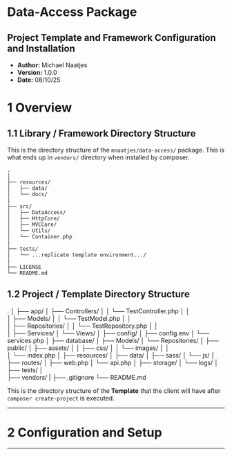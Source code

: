 

# Data-Access Package

## Project Template and Framework Configuration and Installation

* **Author:** Michael Naatjes
* **Version:** 1.0.0
* **Date:** 08/10/25

# 1 Overview

## 1.1 Library / Framework Directory Structure

This is the directory structure of the `mnaatjes/data-access/` package.
This is what ends up in `vendors/` directory when installed by composer.
```
.
│
├── resources/
│   ├── data/
│   └── docs/
|
├── src/
│   ├── DataAccess/
│   ├── HttpCore/
│   ├── MVCCore/
│   └── Utils/
│   └── Container.php
|
├── tests/
│   └── ...replicate template environment.../
|
├── LICENSE
└── README.md
```

## 1.2 Project / Template Directory Structure
.
│
├── app/
│   ├── Controllers/
│   │   └── TestController.php
│   │   
│   ├── Models/
│   │   └── TestModel.php
│   │   
│   ├── Repositories/
│   │   └── TestRepository.php
│   │   
│   ├── Services/
│   └── Views/
│
├── config/
│   ├── config.env
│   └── services.php
│
├── database/
│   ├── Models/
│   └── Repositories/
│
├── public/
│   ├── assets/
│   │   ├── css/
│   │   └── images/
│   │   
│   └── index.php
│
├── resources/
│   ├── data/
│   ├── sass/
│   └── js/
│
├── routes/
│   ├── web.php
│   └── api.php
│
├── storage/
│   └── logs/
│
├── tests/
│   
├── vendors/
|
├── .gitignore
└── README.md

This is the directory structure of the **Template** that the client will have after `composer create-project` is executed.


--- --- --- --- --- ---


# 2 Configuration and Setup


---
